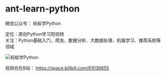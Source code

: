 # ant-learn-python

微信公众号：
蚂蚁学Python

定位：原创Python学习短视频  
关注：Python基础入门，爬虫、数据分析、大数据处理、机器学习、推荐系统等领域

![蚂蚁学Python](other_files/weixin_gongzhonghao.jpg)

视频也在B站：
https://space.bilibili.com/61036655
